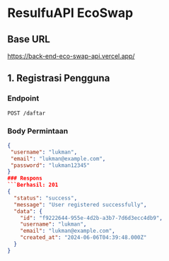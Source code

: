 # ResulfuAPI EcoSwap

## Base URL
https://back-end-eco-swap-api.vercel.app/

## 1. Registrasi Pengguna

### Endpoint
`POST /daftar`

### Body Permintaan
```json
{
 "username": "lukman",
 "email": "lukman@example.com",
 "password": "lukman12345"
}
### Respons
```Berhasil: 201
{
  "status": "success",
  "message": "User registered successfully",
  "data": {
    "id": "f9222644-955e-4d2b-a3b7-7d6d3ecc4db9",
    "username": "lukman",
    "email": "lukman@example.com",
    "created_at": "2024-06-06T04:39:48.000Z"
  }
}
